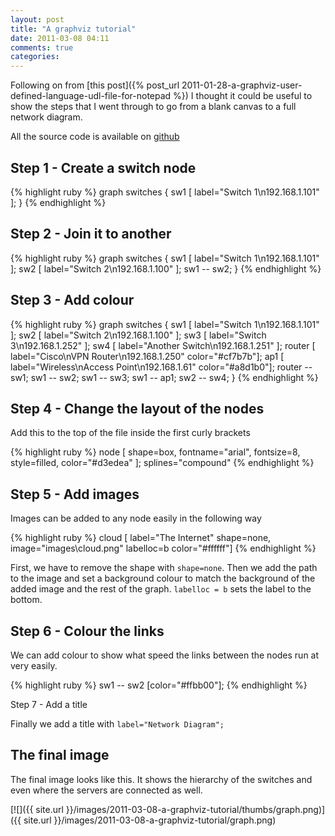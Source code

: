 ```yaml
---
layout: post
title: "A graphviz tutorial"
date: 2011-03-08 04:11
comments: true
categories: 
---
```


Following on from [this post]({% post_url 2011-01-28-a-graphviz-user-defined-language-udl-file-for-notepad %})
I thought it could be useful to show the steps that I went through to go from a
blank canvas to a full network diagram.

All the source code is available on [github](https://github.com/mgriffin/graphviz_network)

<!--more-->

Step 1 - Create a switch node
-----------------------------

{% highlight ruby %}
graph switches {
  sw1 [ label="Switch 1\\n192.168.1.101" ];
}
{% endhighlight %}

Step 2 - Join it to another
---------------------------

{% highlight ruby %}
graph switches {
  sw1 [ label="Switch 1\\n192.168.1.101" ];
  sw2 [ label="Switch 2\\n192.168.1.100" ];
  sw1 -- sw2;
}
{% endhighlight %}

Step 3 - Add colour
-------------------

{% highlight ruby %}
graph switches {
  sw1 [ label="Switch 1\\n192.168.1.101" ];
  sw2 [ label="Switch 2\\n192.168.1.100" ];
  sw3 [ label="Switch 3\\n192.168.1.252" ];
  sw4 [ label="Another Switch\\n192.168.1.251" ];
  router [ label="Cisco\\nVPN Router\\n192.168.1.250" color="#cf7b7b"];
  ap1 [ label="Wireless\\nAccess Point\\n192.168.1.61" color="#a8d1b0"];
  router -- sw1;
  sw1 -- sw2;
  sw1 -- sw3;
  sw1 -- ap1;
  sw2 -- sw4;
}
{% endhighlight %}

Step 4 - Change the layout of the nodes
---------------------------------------

Add this to the top of the file inside the first curly brackets

{% highlight ruby %}
node [
    shape=box, 
    fontname="arial",
    fontsize=8,
    style=filled,
    color="#d3edea"
  ];
  splines="compound"
{% endhighlight %}

Step 5 - Add images
-------------------

Images can be added to any node easily in the following way

{% highlight ruby %}
cloud [ label="The Internet" shape=none, image="images\\cloud.png" labelloc=b color="#ffffff"]
{% endhighlight %}

First, we have to remove the shape with `shape=none`. Then we add the path to
the image and set a background colour to match the background of the added
image and the rest of the graph.  `labelloc = b` sets the label to the bottom.

Step 6 - Colour the links
-------------------------

We can add colour to show what speed the links between the nodes run at very
easily.

{% highlight ruby %}
sw1 -- sw2 [color="#ffbb00"];
{% endhighlight %}

Step 7 - Add a title

Finally we add a title with `label="Network Diagram";`

The final image
---------------

The final image looks like this. It shows the hierarchy of the switches and
even where the servers are connected as well.


[![]({{ site.url }}/images/2011-03-08-a-graphviz-tutorial/thumbs/graph.png)]({{ site.url }}/images/2011-03-08-a-graphviz-tutorial/graph.png)
